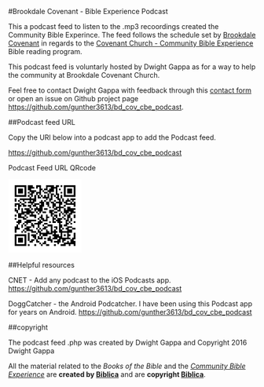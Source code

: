 #Brookdale Covenant - Bible Experience Podcast

This a podcast feed to listen to the .mp3 recoordings created the Community Bible Experince. 
The feed follows the schedule set by [Brookdale Covenant](http://brookdalecovenant.org/) in regards to the [Covenant Church - Community Bible Experience](http://cbe.covchurch.org/) Bible reading program.

This podcast feed is voluntarly hosted by Dwight Gappa as for a way to help the community at Brookdale Covenant Church.

Feel free to contact Dwight Gappa with feedback through this [contact form](./contact.php) or open an issue on Github project page <a href="https://github.com/gunther3613/bd_cov_cbe_podcast">https://github.com/gunther3613/bd_cov_cbe_podcast</a>.



##Podcast feed URL

Copy the URl below into a podcast app to add the Podcast feed.

<a href="http://www.cgoutreach.net/brookdale_cbe/bd_cov_cbe_podcast.php">https://github.com/gunther3613/bd_cov_cbe_podcast</a>

Podcast Feed URL QRcode

<img src="./qrcode_bd_cbe_podcast_url.png" alt="QR code for podcast url" height="150" width="150" />





##Helpful resources

CNET - Add any podcast to the iOS Podcasts app. <a href="https://www.cnet.com/how-to/add-any-podcast-to-the-ios-podcasts-app/">https://github.com/gunther3613/bd_cov_cbe_podcast</a>

DoggCatcher - the Android Podcatcher. I have been using this Podcast app for years on Android. <a href="http://www.doggcatcher.com/">https://github.com/gunther3613/bd_cov_cbe_podcast</a>



##copyright

The podcast feed .php was created by Dwight Gappa and Copyright 2016 Dwight Gappa

All the material related to the *Books of the Bible* and the *[Community Bible Experience][cbe]* are **created by [Biblica]** and are **copyright [Biblica]**.

[cbe]:http://www.biblica.com/en-us/cbe/

[Biblica]:http://www.biblica.com/